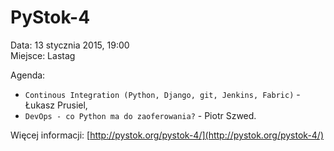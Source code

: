 PyStok-4
========
  
Data: 13 stycznia 2015, 19:00  
Miejsce: Lastag  
  
Agenda:

* `Continous Integration (Python, Django, git, Jenkins, Fabric)` - Łukasz Prusiel,
* `DevOps - co Python ma do zaoferowania?` - Piotr Szwed.

Więcej informacji: [http://pystok.org/pystok-4/](http://pystok.org/pystok-4/)
